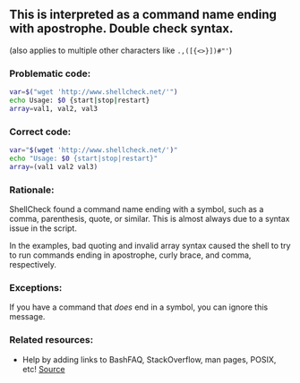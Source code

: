 ## This is interpreted as a command name ending with apostrophe. Double check syntax.

(also applies to multiple other characters like `.,([{<>}])#"'`) 

### Problematic code:

```sh
var=$("wget 'http://www.shellcheck.net/'")
echo Usage: $0 {start|stop|restart}
array=val1, val2, val3

```

### Correct code:

```sh
var="$(wget 'http://www.shellcheck.net/')"
echo "Usage: $0 {start|stop|restart}"
array=(val1 val2 val3)
```

### Rationale:

ShellCheck found a command name ending with a symbol, such as a comma, parenthesis, quote, or similar. This is almost always due to a syntax issue in the script.

In the examples, bad quoting and invalid array syntax caused the shell to try to run commands ending in apostrophe, curly brace, and comma, respectively. 

### Exceptions:

If you have a command that *does* end in a symbol, you can ignore this message. 

### Related resources:

* Help by adding links to BashFAQ, StackOverflow, man pages, POSIX, etc!
[Source](https://github.com/koalaman/shellcheck/wiki/SC2288)

